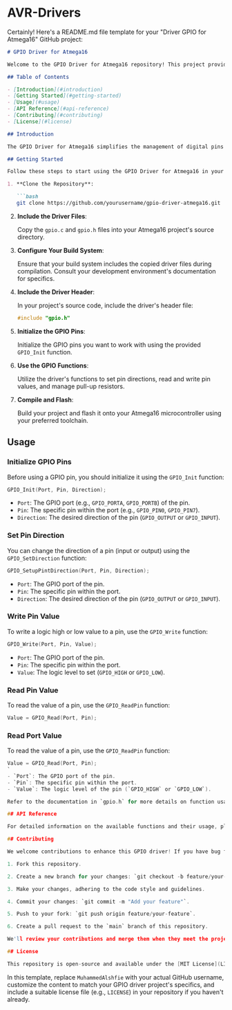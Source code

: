 # AVR-Drivers
Certainly! Here's a README.md file template for your "Driver GPIO for Atmega16" GitHub project:

```markdown
# GPIO Driver for Atmega16

Welcome to the GPIO Driver for Atmega16 repository! This project provides a simple and versatile GPIO (General Purpose Input/Output) driver for the Atmega16 microcontroller, making it easier to work with digital input and output pins.

## Table of Contents

- [Introduction](#introduction)
- [Getting Started](#getting-started)
- [Usage](#usage)
- [API Reference](#api-reference)
- [Contributing](#contributing)
- [License](#license)

## Introduction

The GPIO Driver for Atmega16 simplifies the management of digital pins on the Atmega16 microcontroller. Whether you're toggling LEDs, reading button states, or interfacing with other digital devices, this driver provides an intuitive and efficient way to work with GPIO pins.

## Getting Started

Follow these steps to start using the GPIO Driver for Atmega16 in your projects:

1. **Clone the Repository**:

   ```bash
   git clone https://github.com/yourusername/gpio-driver-atmega16.git
   ```

2. **Include the Driver Files**:

   Copy the `gpio.c` and `gpio.h` files into your Atmega16 project's source directory.

3. **Configure Your Build System**:

   Ensure that your build system includes the copied driver files during compilation. Consult your development environment's documentation for specifics.

4. **Include the Driver Header**:

   In your project's source code, include the driver's header file:

   ```c
   #include "gpio.h"
   ```

5. **Initialize the GPIO Pins**:

   Initialize the GPIO pins you want to work with using the provided `GPIO_Init` function.

6. **Use the GPIO Functions**:

   Utilize the driver's functions to set pin directions, read and write pin values, and manage pull-up resistors.

7. **Compile and Flash**:

   Build your project and flash it onto your Atmega16 microcontroller using your preferred toolchain.

## Usage

### Initialize GPIO Pins

Before using a GPIO pin, you should initialize it using the `GPIO_Init` function:

```c
GPIO_Init(Port, Pin, Direction);
```

- `Port`: The GPIO port (e.g., `GPIO_PORTA`, `GPIO_PORTB`) of the pin.
- `Pin`: The specific pin within the port (e.g., `GPIO_PIN0`, `GPIO_PIN7`).
- `Direction`: The desired direction of the pin (`GPIO_OUTPUT` or `GPIO_INPUT`).

### Set Pin Direction

You can change the direction of a pin (input or output) using the `GPIO_SetDirection` function:

```c
GPIO_SetupPintDirection(Port, Pin, Direction);
```

- `Port`: The GPIO port of the pin.
- `Pin`: The specific pin within the port.
- `Direction`: The desired direction of the pin (`GPIO_OUTPUT` or `GPIO_INPUT`).

### Write Pin Value

To write a logic high or low value to a pin, use the `GPIO_Write` function:

```c
GPIO_Write(Port, Pin, Value);
```

- `Port`: The GPIO port of the pin.
- `Pin`: The specific pin within the port.
- `Value`: The logic level to set (`GPIO_HIGH` or `GPIO_LOW`).

### Read Pin Value

To read the value of a pin, use the `GPIO_ReadPin` function:

```c
Value = GPIO_Read(Port, Pin);
```

### Read Port Value

To read the value of a pin, use the `GPIO_ReadPin` function:

```c
Value = GPIO_Read(Port, Pin);
`
- `Port`: The GPIO port of the pin.
- `Pin`: The specific pin within the port.
- `Value`: The logic level of the pin (`GPIO_HIGH` or `GPIO_LOW`).

Refer to the documentation in `gpio.h` for more details on function usage.

## API Reference

For detailed information on the available functions and their usage, please refer to the [API Reference](API_REFERENCE.md).

## Contributing

We welcome contributions to enhance this GPIO driver! If you have bug fixes, improvements, or new features to contribute, please follow these steps:

1. Fork this repository.

2. Create a new branch for your changes: `git checkout -b feature/your-feature`.

3. Make your changes, adhering to the code style and guidelines.

4. Commit your changes: `git commit -m "Add your feature"`.

5. Push to your fork: `git push origin feature/your-feature`.

6. Create a pull request to the `main` branch of this repository.

We'll review your contributions and merge them when they meet the project's standards.

## License

This repository is open-source and available under the [MIT License](LICENSE). Feel free to use, modify, and distribute the code for your Atmega16 projects.
```

In this template, replace `MuhammedAlshfie` with your actual GitHub username, customize the content to match your GPIO driver project's specifics, and include a suitable license file (e.g., `LICENSE`) in your repository if you haven't already.
